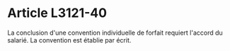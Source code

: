 # Article L3121-40

La conclusion d'une convention individuelle de forfait requiert l'accord du salarié. La convention est établie par écrit.